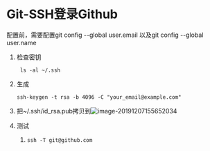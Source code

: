 # Git-SSH登录Github

配置前，需要配置git config --global user.email 以及git config --global user.name

1. 检查密钥

   ```shell
    ls -al ~/.ssh 
   ```

2. 生成

   ```shell
   ssh-keygen -t rsa -b 4096 -C "your_email@example.com"
   ```

3. 把~/.ssh/id_rsa.pub拷贝到![image-20191207155652034](C:\Users\Administrator\Documents\docs\github-ssh.png)

4. 测试 

   1. ```shell
      ssh -T git@github.com	
      ```

      
